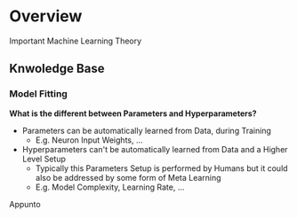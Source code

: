 
# Overview 

Important Machine Learning Theory 

## Knwoledge Base 

### Model Fitting 

**What is the different between Parameters and Hyperparameters?**

- Parameters can be automatically learned from Data, during Training 
  - E.g. Neuron Input Weights, ... 
- Hyperparameters can't be automatically learned from Data and a Higher Level Setup 
  - Typically this Parameters Setup is performed by Humans but it could also be addressed by some form of Meta Learning 
  - E.g. Model Complexity, Learning Rate, ... 

Appunto 





